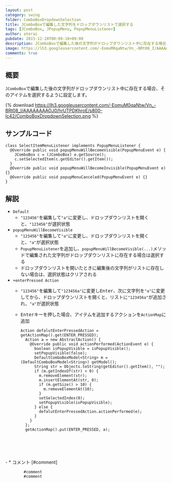 ```yaml
---
layout: post
category: swing
folder: ComboBoxDropdownSelection
title: JComboBoxで編集した文字列をドロップダウンリストで選択する
tags: [JComboBox, JPopupMenu, PopupMenuListener]
author: aterai
pubdate: 2015-12-28T00:09:10+09:00
description: JComboBoxで編集した後の文字列がドロップダウンリスト中に存在する場合、そのアイテムを選択するように設定します。
image: https://lh3.googleusercontent.com/-EomuM0qaNtw/Vn_-BRt08_I/AAAAAAAAOJ0/hrUTPDKhroE/s800-Ic42/ComboBoxDropdownSelection.png
comments: true
---
```

## 概要
`JComboBox`で編集した後の文字列がドロップダウンリスト中に存在する場合、そのアイテムを選択するように設定します。

{% download https://lh3.googleusercontent.com/-EomuM0qaNtw/Vn_-BRt08_I/AAAAAAAAOJ0/hrUTPDKhroE/s800-Ic42/ComboBoxDropdownSelection.png %}

## サンプルコード
<pre class="prettyprint"><code>class SelectItemMenuListener implements PopupMenuListener {
  @Override public void popupMenuWillBecomeVisible(PopupMenuEvent e) {
    JComboBox c = (JComboBox) e.getSource();
    c.setSelectedItem(c.getEditor().getItem());
  }
  @Override public void popupMenuWillBecomeInvisible(PopupMenuEvent e) {}
  @Override public void popupMenuCanceled(PopupMenuEvent e) {}
}
</code></pre>

## 解説
- `Default`
    - `"123456"`を編集して`"a"`に変更し、ドロップダウンリストを開くと、`"123456"`が選択状態
- `popupMenuWillBecomeVisible`
    - `"123456"`を編集して`"a"`に変更し、ドロップダウンリストを開くと、`"a"`が選択状態
    - `PopupMenuListener`を追加し、`popupMenuWillBecomeVisible(...)`メソッドで編集された文字列がドロップダウンリストに存在する場合は選択する
    - ドロップダウンリストを開いたときに編集後の文字列がリストに存在しない場合は、選択状態はクリアされる
- `+enterPressed Action`
    - `"123456"`を編集して`"123456a"`に変更し<kbd>Enter</kbd>、次に文字列を`"a"`に変更してから、ドロップダウンリストを開くと、リストに`"123456a"`が追加され、`"a"`が選択状態
    - <kbd>Enter</kbd>キーを押した場合、アイテムを追加するアクションを`ActionMap`に追加
        
        <pre class="prettyprint"><code>Action defalutEnterPressedAction = getActionMap().get(ENTER_PRESSED);
        Action a = new AbstractAction() {
          @Override public void actionPerformed(ActionEvent e) {
            boolean isPopupVisible = isPopupVisible();
            setPopupVisible(false);
            DefaultComboBoxModel&lt;String&gt; m = (DefaultComboBoxModel&lt;String&gt;) getModel();
            String str = Objects.toString(getEditor().getItem(), "");
            if (m.getIndexOf(str) &lt; 0) {
              m.removeElement(str);
              m.insertElementAt(str, 0);
              if (m.getSize() &gt; 10) {
                m.removeElementAt(10);
              }
              setSelectedIndex(0);
              setPopupVisible(isPopupVisible);
            } else {
              defalutEnterPressedAction.actionPerformed(e);
            }
          }
        };
        getActionMap().put(ENTER_PRESSED, a);
</code></pre>
    - * コメント [#comment]
    
    		#comment
    		#comment
